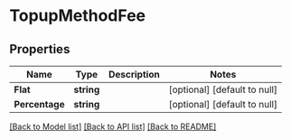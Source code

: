 # TopupMethodFee

## Properties
Name | Type | Description | Notes
------------ | ------------- | ------------- | -------------
**Flat** | **string** |  | [optional] [default to null]
**Percentage** | **string** |  | [optional] [default to null]

[[Back to Model list]](../README.md#documentation-for-models) [[Back to API list]](../README.md#documentation-for-api-endpoints) [[Back to README]](../README.md)

